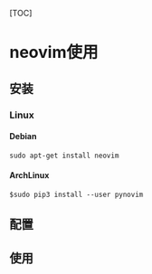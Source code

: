 [TOC]

# neovim使用

## 安装

### Linux

#### Debian

```shell
sudo apt-get install neovim
```

#### ArchLinux

```shell
$sudo pip3 install --user pynovim
```

## 配置

## 使用